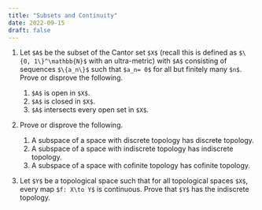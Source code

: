 ```yaml
---
title: "Subsets and Continuity"
date: 2022-09-15
draft: false
---
```


1. Let `$A$` be the subset of the Cantor set `$X$` (recall this is defined as `$\{0, 1\}^\mathbb{N}$` with an ultra-metric) with `$A$` consisting of sequences `$\{a_n\}$` such that  `$a_n= 0$` for all but finitely many `$n$`. Prove or disprove the following.
    1. `$A$` is open in `$X$`.
    2. `$A$` is closed in `$X$`.
    3. `$A$` intersects every open set in `$X$`.

2. Prove or disprove the following.
    1. A subspace of a space with discrete topology has discrete topology.
    2. A subspace of a space with indiscrete topology has indiscrete topology.
    3. A subspace of a space with cofinite topology has cofinite topology.

3. Let `$Y$` be a topological space such that for all topological spaces `$X$`, every map `$f: X\to Y$` is continuous. Prove that `$Y$` has the indiscrete topology.